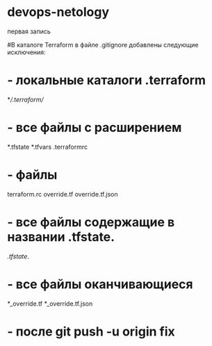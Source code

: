 # devops-netology
первая запись

#В каталоге Terraform в файле .gitignore добавлены следующие исключения:

# - локальные каталоги .terraform
**/.terraform/*

# - все файлы с расширением 
*.tfstate
*.tfvars
.terraformrc

# - файлы
terraform.rc
override.tf
override.tf.json

# - все файлы содержащие в названии .tfstate.
*.tfstate.*

# - все файлы оканчивающиеся
*_override.tf
*_override.tf.json


# - после git push -u origin fix
